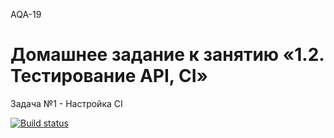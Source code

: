 AQA-19

# Домашнее задание к занятию «1.2. Тестирование API, CI»

Задача №1 - Настройка CI  

[![Build status](https://ci.appveyor.com/api/projects/status/ltpg3et2lnmlkwg4?svg=true)](https://ci.appveyor.com/project/goso-nct/netology-auto-dz1-2-t1t2)
